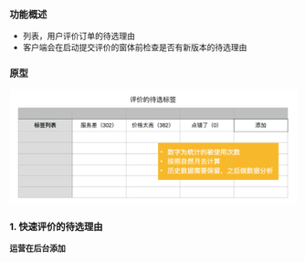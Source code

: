 ### 功能概述
* 列表，用户评价订单的待选理由
* 客户端会在启动提交评价的窗体前检查是否有新版本的待选理由


### 原型
![](img/后台-评价的待选标签.png)


### 1. 快速评价的待选理由
**运营在后台添加**

